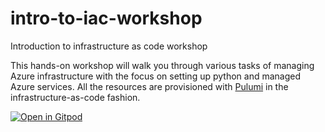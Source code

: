 # intro-to-iac-workshop
Introduction to infrastructure as code workshop

This hands-on workshop will walk you through various tasks of managing Azure infrastructure with the focus on setting up python and managed Azure services. All the resources are provisioned with [Pulumi](https://www.pulumi.com/) in the infrastructure-as-code fashion.

[![Open in Gitpod](https://gitpod.io/button/open-in-gitpod.svg)](https://gitpod.io/#https://github.com/mattstratton/intro-to-iac-workshop)
